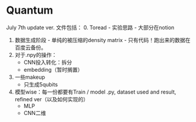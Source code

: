 # Quantum
July 7th update ver. 
文件包括：
0. Toread - 实验思路 - 大部分在notion
1. 数据生成阶段 - 单纯的被压缩的density matrix - 只有代码！跑出来的数据在百度云备份。
2. 对于.npy的操作：
   - CNN投入转化：拆分
   - embedding（暂时搁置）
3. 一些makeup
   - 只生成5qubits
4. 模型wise：每一份都要有Train / model .py, dataset used and result, refined ver（以及如何实现的）
   - MLP
   - CNN二维
